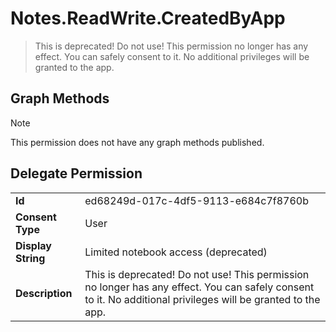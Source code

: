 # Notes.ReadWrite.CreatedByApp

> This is deprecated!  Do not use! This permission no longer has any effect. You can safely consent to it. No additional privileges will be granted to the app.
## Graph Methods

> [!NOTE]
> This permission does not have any graph methods published.

## Delegate Permission
|||
|-|-|
|**Id**|ed68249d-017c-4df5-9113-e684c7f8760b|
|**Consent Type**|User|
|**Display String**|Limited notebook access (deprecated)|
|**Description**|This is deprecated!  Do not use! This permission no longer has any effect. You can safely consent to it. No additional privileges will be granted to the app.|
